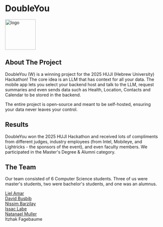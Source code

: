 # DoubleYou

<img src="https://github.com/DoubleYou-W/resources/blob/master/logo_light.png?raw=true" alt="logo" width="100"/>

## About The Project
DoubleYou (W) is a winning project for the 2025 HUJI (Hebrew University) Hackathon! The core idea is an LLM that has context for all your data. The mobile app lets you select your backend host and talk to the LLM, request summaries and even sends data such as Health, Location, Contacts and Calendar to be stored in the backend.

The entire project is open-source and meant to be self-hosted, ensuring your data never leaves your control.

## Results
DoubleYou won the 2025 HUJI Hackathon and received lots of compliments from different judges, industry employees (from Intel, Mobileye, and Lightricks - the sponsors of the event), and even faculty members. We participated in the Master's Degree & Alumni category.

## The Team
Our team consisted of 6 Computer Science students. Three of us were master's students, two were bachelor's students, and one was an alumnus.

[comment]: <> (Add a picture of all of us with the winning Cheque)

[Liel Amar](https://www.lielamar.com)
<br>
[David Busbib](https://www.linkedin.com/in/david-busbib-828a8024a)
<br>
[Nissim Barzilay](https://www.linkedin.com/in/nissim-barzilay-4472b614a)
<br>
[Issac Labe](https://www.linkedin.com/in/isaac-labe-9ab6942a8)
<br>
[Natanael Muller](https://www.linkedin.com/in/natanael-muller-826307298)
<br>
Itzhak Fagebaume
